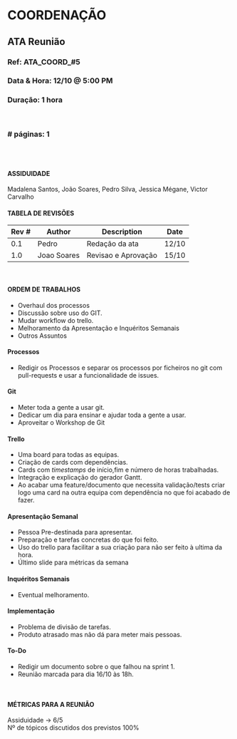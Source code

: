 # COORDENAÇÃO
## ATA Reunião

### Ref: ATA_COORD_#5

### Data & Hora: 12/10 @ 5:00 PM

### Duração: 1 hora
 
 <br/>

### # páginas: 1

<br/> 
<br/>

#### ASSIDUIDADE

Madalena Santos,
João Soares,
Pedro Silva, 
Jessica Mégane,
Victor Carvalho


#### TABELA DE REVISÕES

Rev # | Author | Description | Date
--- | --- | --- | ---
0.1 |   Pedro   |   Redação da ata  | 12/10
1.0 | Joao Soares | Revisao e Aprovação | 15/10

<br/>

#### ORDEM DE TRABALHOS
*   Overhaul dos processos
*   Discussão sobre uso do GIT.
*   Mudar workflow do trello.
*   Melhoramento da Apresentação e Inquéritos Semanais
*   Outros Assuntos

#### Processos
*   Redigir os Processos e separar os processos por ficheiros no git com pull-requests e usar a funcionalidade de issues.
   
#### Git
*   Meter toda a gente a usar git.
*   Dedicar um dia para ensinar e ajudar toda a gente a usar.
*   Aproveitar o Workshop de Git 

#### Trello
*   Uma board para todas as equipas.
*   Criação de cards com dependências.
*   Cards com _timestamps_ de início,fim e número de horas trabalhadas.
*   Integração e explicação do gerador Gantt.
*   Ao acabar uma feature/documento que necessita validação/tests criar logo uma card na outra equipa com dependência no que foi acabado de fazer.

#### Apresentação Semanal
*   Pessoa Pre-destinada para apresentar.
*   Preparação e tarefas concretas do que foi feito.
*   Uso do trello para facilitar a sua criação para não ser feito à ultima da hora.
*   Último slide para métricas da semana

#### Inquéritos Semanais
*   Eventual melhoramento.

#### Implementação
*   Problema de divisão de tarefas.
*   Produto atrasado mas não dá para meter mais pessoas.

#### To-Do
*   Redigir um documento sobre o que falhou na sprint 1.
*   Reunião marcada para dia 16/10 às 18h.

<br/> 

#### MÉTRICAS PARA A REUNIÃO
Assiduidade -> 6/5 <br/>
Nº de tópicos discutidos dos previstos 100% <br/>